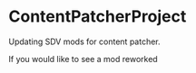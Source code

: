 # ContentPatcherProject
Updating SDV mods for content patcher.


If you would like to see a mod reworked
